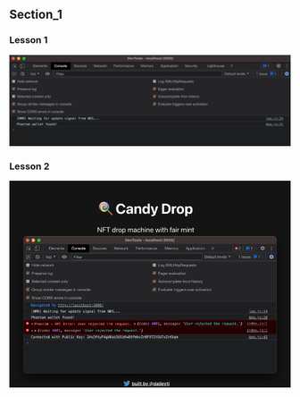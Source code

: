 ## Section_1

### Lesson 1

![Connect Phantom Wallet](progress-report/section-1/progress-report-section_1-lesson_1.png)

### Lesson 2

![Add Connect Phantom Wallet Button](progress-report/section-1/progress-report-section_1-lesson_2.png)
